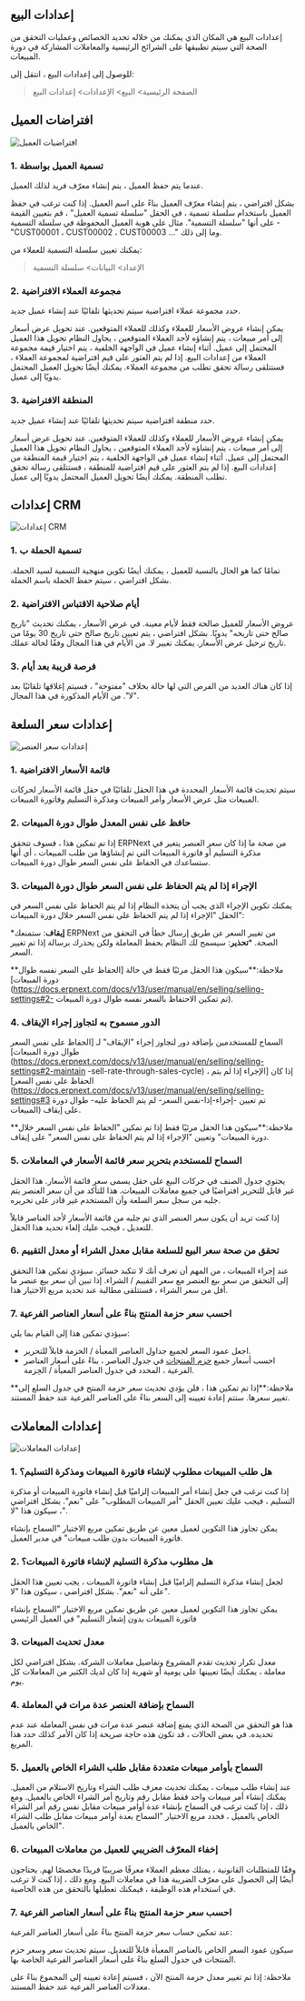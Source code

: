 ## إعدادات البيع

إعدادات البيع هي المكان الذي يمكنك من خلاله تحديد الخصائص وعمليات التحقق من الصحة التي سيتم تطبيقها على الشرائح الرئيسية والمعاملات المشاركة في دورة المبيعات.

للوصول إلى إعدادات البيع ، انتقل إلى:

> الصفحة الرئيسية> البيع> الإعدادات> إعدادات البيع

## افتراضات العميل

![افتراضيات العميل](https://docs.erpnext.com/files/Customer٪20Defaults.png)

### 1. تسمية العميل بواسطة

عندما يتم حفظ العميل ، يتم إنشاء معرّف فريد لذلك العميل.

بشكل افتراضي ، يتم إنشاء معرّف العميل بناءً على اسم العميل. إذا كنت ترغب في حفظ العميل باستخدام سلسلة تسمية ، في الحقل "سلسلة تسمية العميل" ، قم بتعيين القيمة على أنها "سلسلة التسمية". مثال على هوية العميل المحفوظة في سلسلة التسمية - "CUST00001 ، CUST00002 ، CUST00003 ..." وما إلى ذلك.

يمكنك تعيين سلسلة التسمية للعملاء من:

> الإعداد> البيانات> سلسلة التسمية

### 2. مجموعة العملاء الافتراضية

حدد مجموعة عملاء افتراضية سيتم تحديثها تلقائيًا عند إنشاء عميل جديد.

يمكن إنشاء عروض الأسعار للعملاء وكذلك للعملاء المتوقعين. عند تحويل عرض أسعار إلى أمر مبيعات ، يتم إنشاؤه لأحد العملاء المتوقعين ، يحاول النظام تحويل هذا العميل المحتمل إلى عميل. أثناء إنشاء عميل في الواجهة الخلفية ، يتم اختيار قيمة مجموعة العملاء من إعدادات البيع. إذا لم يتم العثور على قيم افتراضية لمجموعة العملاء ، فستتلقى رسالة تحقق تطلب من مجموعة العملاء. يمكنك أيضًا تحويل العميل المحتمل يدويًا إلى عميل.

### 3. المنطقة الافتراضية

حدد منطقة افتراضية سيتم تحديثها تلقائيًا عند إنشاء عميل جديد.

يمكن إنشاء عروض الأسعار للعملاء وكذلك للعملاء المتوقعين. عند تحويل عرض أسعار إلى أمر مبيعات ، يتم إنشاؤه لأحد العملاء المتوقعين ، يحاول النظام تحويل هذا العميل المحتمل إلى عميل. أثناء إنشاء عميل في الواجهة الخلفية ، يتم اختيار قيمة المنطقة من إعدادات البيع. إذا لم يتم العثور على قيم افتراضية للمنطقة ، فستتلقى رسالة تحقق تطلب المنطقة. يمكنك أيضًا تحويل العميل المحتمل يدويًا إلى عميل.

## إعدادات CRM

![إعدادات CRM](https://docs.erpnext.com/files/CRM٪20Settings.png)

### 1. تسمية الحملة ب

تمامًا كما هو الحال بالنسبة للعميل ، يمكنك أيضًا تكوين منهجية التسمية لسيد الحملة. بشكل افتراضي ، سيتم حفظ الحملة باسم الحملة.

### 2. أيام صلاحية الاقتباس الافتراضية

عروض الأسعار للعميل صالحة فقط لأيام معينة. في عرض الأسعار ، يمكنك تحديث "تاريخ صالح حتى تاريخه" يدويًا. بشكل افتراضي ، يتم تعيين تاريخ صالح حتى تاريخ 30 يومًا من تاريخ ترحيل عرض الأسعار. يمكنك تغيير لا. من الأيام في هذا المجال وفقًا لحالة عملك.

### 3. فرصة قريبة بعد أيام

إذا كان هناك العديد من الفرص التي لها حالة بخلاف "مفتوحة" ، فسيتم إغلاقها تلقائيًا بعد "لا". من الأيام المذكورة في هذا المجال.

## إعدادات سعر السلعة

![إعدادات سعر العنصر](https://docs.erpnext.com/files/Item٪20Price٪20Settingsdcf22b.png)

### 1. قائمة الأسعار الافتراضية

سيتم تحديث قائمة الأسعار المحددة في هذا الحقل تلقائيًا في حقل قائمة الأسعار لحركات المبيعات مثل عرض الأسعار وأمر المبيعات ومذكرة التسليم وفاتورة المبيعات.

### 2. حافظ على نفس المعدل طوال دورة المبيعات

إذا تم تمكين هذا ، فسوف تتحقق ERPNext من صحة ما إذا كان سعر العنصر يتغير في مذكرة التسليم أو فاتورة المبيعات التي تم إنشاؤها من طلب المبيعات ، أي أنها ستساعدك في الحفاظ على نفس السعر طوال دورة المبيعات.

### 3. الإجراء إذا لم يتم الحفاظ على نفس السعر طوال دورة المبيعات

يمكنك تكوين الإجراء الذي يجب أن يتخذه النظام إذا لم يتم الحفاظ على نفس السعر في الحقل "الإجراء إذا لم يتم الحفاظ على نفس السعر خلال دورة المبيعات":

***إيقاف**: ستمنعك ERPNext من تغيير السعر عن طريق إرسال خطأ في التحقق من الصحة.
***تحذير**: سيسمح لك النظام بحفظ المعاملة ولكن يحذرك برسالة إذا تم تغيير السعر.

**ملاحظة:**سيكون هذا الحقل مرئيًا فقط في حالة [الحفاظ على السعر نفسه طوال دورة المبيعات](https://docs.erpnext.com/docs/v13/user/manual/en/selling/selling-settings#2- تم تمكين الاحتفاظ بالسعر نفسه طوال دورة المبيعات).

### 4. الدور مسموح به لتجاوز إجراء الإيقاف

السماح للمستخدمين بإضافة دور لتجاوز إجراء "الإيقاف" لـ [الحفاظ على نفس السعر طوال دورة المبيعات](https://docs.erpnext.com/docs/v13/user/manual/en/selling/selling-settings#2-maintain -sell-rate-through-sales-cycle) ، إذا كان [الإجراء إذا لم يتم الحفاظ على نفس السعر](https://docs.erpnext.com/docs/v13/user/manual/en/selling/selling-settings#3 تم تعيين -إجراء-إذا-نفس السعر- لم يتم الحفاظ عليه- طوال دورة المبيعات) على إيقاف.

**ملاحظة:**سيكون هذا الحقل مرئيًا فقط إذا تم تمكين "الحفاظ على نفس السعر خلال دورة المبيعات" وتعيين "الإجراء إذا لم يتم الحفاظ على نفس السعر" على إيقاف.

### 5. السماح للمستخدم بتحرير سعر قائمة الأسعار في المعاملات

يحتوي جدول الصنف في حركات البيع على حقل يسمى سعر قائمة الأسعار. هذا الحقل غير قابل للتحرير افتراضيًا في جميع معاملات المبيعات. هذا للتأكد من أن سعر العنصر يتم جلبه من سجل سعر السلعة وأن المستخدم غير قادر على تحريره.

إذا كنت تريد أن يكون سعر العنصر الذي تم جلبه من قائمة الأسعار لأحد العناصر قابلاً للتعديل ، فيجب عليك إلغاء تحديد هذا الحقل.

### 6. تحقق من صحة سعر البيع للسلعة مقابل معدل الشراء أو معدل التقييم

عند إجراء المبيعات ، من المهم أن تعرف أنك لا تتكبد خسائر. سيؤدي تمكين هذا التحقق إلى التحقق من سعر بيع العنصر مع سعر التقييم / الشراء. إذا تبين أن سعر بيع عنصر ما أقل من سعر الشراء ، فستتلقى مطالبة عند تحديد مربع الاختيار هذا.

### 7. احسب سعر حزمة المنتج بناءً على أسعار العناصر الفرعية

سيؤدي تمكين هذا إلى القيام بما يلي:

* اجعل عمود السعر لجميع جداول العناصر المعبأة / الحزمة قابلاً للتحرير.
* احسب أسعار جميع [حزم المنتجات](https://docs.erpnext.com/docs/v13/user/manual/en/selling/product-bundle) في جدول العناصر ، بناءً على أسعار العناصر الفرعية ، المحدد في جدول العناصر المعبأة / الحِزمة.

**ملاحظة:**إذا تم تمكين هذا ، فلن يؤدي تحديث سعر حزمة المنتج في جدول السلع إلى تغيير سعرها. ستتم إعادة تعيينه إلى السعر بناءً على العناصر الفرعية عند حفظ المستند.

## إعدادات المعاملات

![إعدادات المعاملات](https://docs.erpnext.com/files/Transaction٪20Settings34784c.png)

### 1. هل طلب المبيعات مطلوب لإنشاء فاتورة المبيعات ومذكرة التسليم؟

إذا كنت ترغب في جعل إنشاء أمر المبيعات إلزاميًا قبل إنشاء فاتورة المبيعات أو مذكرة التسليم ، فيجب عليك تعيين الحقل "أمر المبيعات المطلوب" على "نعم". بشكل افتراضي ، سيكون هذا "لا".

يمكن تجاوز هذا التكوين لعميل معين عن طريق تمكين مربع الاختيار "السماح بإنشاء فاتورة المبيعات بدون طلب مبيعات" في مدير العميل.

### 2. هل مطلوب مذكرة التسليم لإنشاء فاتورة المبيعات؟

لجعل إنشاء مذكرة التسليم إلزاميًا قبل إنشاء فاتورة المبيعات ، يجب تعيين هذا الحقل على أنه "نعم". بشكل افتراضي ، سيكون هذا "لا".

يمكن تجاوز هذا التكوين لعميل معين عن طريق تمكين مربع الاختيار "السماح بإنشاء فاتورة المبيعات بدون إشعار التسليم" في العميل الرئيسي

### 3. معدل تحديث المبيعات

معدل تكرار تحديث تقدم المشروع وتفاصيل معاملات الشركة. بشكل افتراضي لكل معاملة ، يمكنك أيضًا تعيينها على يومية أو شهرية إذا كان لديك الكثير من المعاملات كل يوم.

### 4. السماح بإضافة العنصر عدة مرات في المعاملة

هذا هو التحقق من الصحة الذي يمنع إضافة عنصر عدة مرات في نفس المعاملة عند عدم تحديده. في بعض الحالات ، قد تكون هذه حاجة صريحة إذا كان الأمر كذلك حدد هذا المربع.

### 5. السماح بأوامر مبيعات متعددة مقابل طلب الشراء الخاص بالعميل

عند إنشاء طلب مبيعات ، يمكنك تحديث معرف طلب الشراء وتاريخ الاستلام من العميل. يمكنك إنشاء أمر مبيعات واحد فقط مقابل رقم وتاريخ أمر الشراء الخاص بالعميل. ومع ذلك ، إذا كنت ترغب في السماح بإنشاء عدة أوامر مبيعات مقابل نفس رقم أمر الشراء الخاص بالعميل ، فحدد مربع الاختيار "السماح بعدة أوامر مبيعات مقابل طلب الشراء الخاص بالعميل".

### 6. إخفاء المعرّف الضريبي للعميل من معاملات المبيعات

وفقًا للمتطلبات القانونية ، يمتلك معظم العملاء معرفًا ضريبيًا فريدًا مخصصًا لهم. يحتاجون أيضًا إلى الحصول على معرّف الضريبة هذا في معاملات البيع. ومع ذلك ، إذا كنت لا ترغب في استخدام هذه الوظيفة ، فيمكنك تعطيلها بالتحقق من هذه الخاصية.

### 7. احسب سعر حزمة المنتج بناءً على أسعار العناصر الفرعية

عند تمكين حساب سعر حزمة المنتج بناءً على أسعار العناصر الفرعية:

سيكون عمود السعر الخاص بالعناصر المعبأة قابلاً للتعديل. سيتم تحديث سعر وسعر حزم المنتجات في جدول السلع بناءً على أسعار العناصر الفرعية الخاصة بها.

ملاحظة: إذا تم تغيير معدل حزمة المنتج الآن ، فسيتم إعادة تعيينه إلى المجموع بناءً على معدلات العناصر الفرعية عند حفظ المستند.